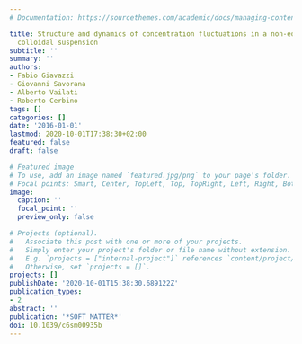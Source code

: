 ```yaml
---
# Documentation: https://sourcethemes.com/academic/docs/managing-content/

title: Structure and dynamics of concentration fluctuations in a non-equilibrium dense
  colloidal suspension
subtitle: ''
summary: ''
authors:
- Fabio Giavazzi
- Giovanni Savorana
- Alberto Vailati
- Roberto Cerbino
tags: []
categories: []
date: '2016-01-01'
lastmod: 2020-10-01T17:38:30+02:00
featured: false
draft: false

# Featured image
# To use, add an image named `featured.jpg/png` to your page's folder.
# Focal points: Smart, Center, TopLeft, Top, TopRight, Left, Right, BottomLeft, Bottom, BottomRight.
image:
  caption: ''
  focal_point: ''
  preview_only: false

# Projects (optional).
#   Associate this post with one or more of your projects.
#   Simply enter your project's folder or file name without extension.
#   E.g. `projects = ["internal-project"]` references `content/project/deep-learning/index.md`.
#   Otherwise, set `projects = []`.
projects: []
publishDate: '2020-10-01T15:38:30.689122Z'
publication_types:
- 2
abstract: ''
publication: '*SOFT MATTER*'
doi: 10.1039/c6sm00935b
---
```

